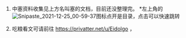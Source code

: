 1. 中塞资料收集见上方名叫塞的文档，目前还没整理完。
*左上角的![Snipaste_2021-12-25_00-59-37](https://user-images.githubusercontent.com/50090797/147365892-1b1d1108-0742-4146-bcd7-e6aa3d6f7b84.png)图标点开是目录，点击可以快速跳转

2. 吃粮看文可请前往 https://privatter.net/u/Eidolgo ，
